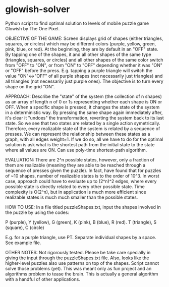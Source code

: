 # glowish-solver
Python script to find optimal solution to levels of mobile puzzle game Glowish by The One Pixel.

OBJECTIVE OF THE GAME:
Screen displays grid of shapes (either triangles, squares, or circles) which may be different 
colors (purple, yellow, green, pink, blue, or red). At the beginning, they are by default
in an "OFF" state. By tapping one of the shapes, it and all other shapes of the same type 
(triangles, squares, or circles) and all other shapes of the same color switch from "OFF" to 
"ON", or from "ON" to "OFF" depending whether it was "ON" or "OFF" before the press. 
E.g. tapping a purple triangle will switch the value "ON"<->"OFF" of all purple shapes 
(not necessarily just triangles) and all triangles (not necessarily just purple ones). 
The objective is to turn every shape on the grid "ON".

APPROACH:
Describe the "state" of the system (the collection of n shapes) as an array of length n of 0 or 
1s representing whether each shape is ON or OFF. When a specific shape is pressed, it changes 
the state of the system in a deterministic way. By pressing the same shape again immediately 
after, it's clear it "undoes" the transformation, reverting the system back to its last state. 
So we see that two states are related by a single action symetrically. Therefore, every 
realizable state of the system is related by a sequence of presses. We can represent the 
relationship between these states as a graph, with all edges weight=1. If we do so, all we 
have to do for the optimal solution is ask what is the shortest path from the initial state to 
the state where all values are ON. Can use poly-time shortest-path algorithm. 

EVALUATION:
There are 2^n possible states, however, only a fraction of them are realizable (meaning they 
are able to be reached through a sequence of presses given the puzzle). In fact, have found that 
for puzzles of ~10 shapes, number of realizable states is to the order of 10^3. In worst case, 
approach could have to evaluate up to (2^n)^2 edges, where every possible state is directly 
related to every other possible state. Time complexity is O(2^n), but in application is much more 
efficient since realizable states is much much smaller than the possible states.

HOW TO USE:
In a file titled puzzleShapes.txt, input the shapes involved in the puzzle by using the codes:

P (purple), Y (yellow), G (green), K (pink), B (blue), R (red).
T (triangle), S (square), C (circle)

E.g. for a purple triangle, use PT. Separate individual shapes by a space. See example file.

OTHER NOTES:
Not rigorously tested. Please be take care specially in giving the input through the 
puzzleShapes.txt file. Also, looks like the higher-level puzzles also use patterns on top of the 
shapes. Script cannot solve those problems (yet). This was meant only as fun project and an
algorithms problem to tease the brain. This is actually a general algorithm with a handful of 
other applications.
